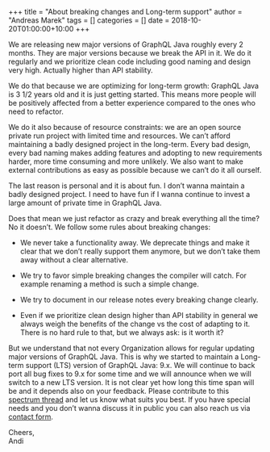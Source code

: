 +++
title = "About breaking changes and Long-term support"
author = "Andreas Marek"
tags = []
categories = []
date = 2018-10-20T01:00:00+10:00
+++

We are releasing new major versions of GraphQL Java roughly every 2 months. They are major versions because we break the API in it. We do it regularly and we prioritize clean code including good naming and design very high. Actually higher than API stability.

We do that because we are optimizing for long-term growth: GraphQL Java is 3 1/2 years old and it is just getting started. This means more people will be positively affected from a better experience compared to the ones who need to refactor.

We do it also because of resource constraints: we are an open source private run project with limited time and resources. We can’t afford maintaining a badly designed project in the long-term. Every bad design, every bad naming makes adding features and adopting to new requirements harder, more time consuming and more unlikely. We also want to make external contributions as easy as possible because we can’t do it all ourself.

The last reason is personal and it is about fun. I don’t wanna maintain a badly designed project. I need to have fun if I wanna continue to invest a large amount of private time in GraphQL Java.

Does that mean we just refactor as crazy and break everything all the time? No it doesn’t. We follow some rules about breaking changes: 

- We never take a functionality away. We deprecate things and make it clear that we don’t really support them anymore, but we don’t take them away without a clear alternative.

- We try to favor simple breaking changes the compiler will catch. For example renaming a method is such a simple change.

- We try to document in our release notes every breaking change clearly.

- Even if we prioritize clean design higher than API stability in general we always weigh the benefits of the change vs the cost of adapting to it. There is no hard rule to that, but we always ask: is it worth it?

But  we understand that not every Organization allows for regular updating major versions of GraphQL Java. This is why we started to maintain a Long-term support (LTS) version of GraphQL Java: 9.x. We will continue to back port all bug fixes to 9.x for some time and we will announce when we will switch to a new LTS version. It is not clear yet how long this time span will be and it depends also on your feedback. 
Please contribute to this [spectrum thread](https://spectrum.chat/thread/196ab67d-2770-4f3f-b1b3-b056ecb3a2e1) and let us know what suits you best. If you have special needs and you don’t wanna discuss it in public you can also reach us via [contact form](https://www.graphql-java.com/contact/).


Cheers,<br>
Andi